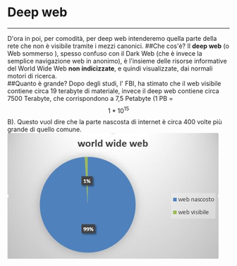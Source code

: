 # Deep web

---
D'ora in poi, per comodità, per deep web intenderemo quella parte della rete che non è visibile tramite i mezzi canonici.
##Che cos'è?
Il **deep web** (o Web sommerso ), spesso confuso con il Dark Web (che è invece la semplice navigazione web in anonimo), è l'insieme delle risorse informative del World Wide Web **non indicizzate**, e quindi visualizzate, dai normali motori di ricerca.<br/>
##Quanto è grande?
Dopo degli studi, l' FBI, ha stimato che il web visibile contiene circa 19 terabyte di materiale, invece il deep web contiene circa 7500 Terabyte, che corrispondono a 7,5 Petabyte (1 PB = $$1*10^{15}$$ B). Questo vuol dire che la parte nascosta di internet è circa 400 volte più grande di quello comune.
![](stat.JPG)